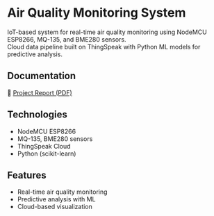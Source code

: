 # Air Quality Monitoring System

IoT-based system for real-time air quality monitoring using NodeMCU ESP8266, MQ-135, and BME280 sensors.  
Cloud data pipeline built on ThingSpeak with Python ML models for predictive analysis.

## Documentation
📄 [Project Report (PDF)](docs/IoT_Project_1.pdf)

## Technologies
- NodeMCU ESP8266
- MQ-135, BME280 sensors
- ThingSpeak Cloud
- Python (scikit-learn)

## Features
- Real-time air quality monitoring
- Predictive analysis with ML
- Cloud-based visualization
